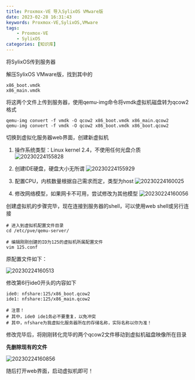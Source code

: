 ```yaml
---
title: Proxmox-VE 导入SylixOS VMware版
date: 2023-02-28 16:31:43
keywords: Proxmox-VE,SylixOS,VMware
tags:
    - Proxmox-VE
    - SylixOS
categories: [知识库]
---
```


将SylixOS传到服务器

解压SylixOS VMware版，找到其中的

```shell
x86_boot.vmdk
x86_main.vmdk
```

<!-- more -->

将这两个文件上传到服务器，使用qemu-img命令将vmdk虚拟机磁盘转为qcow2格式

```shell
qemu-img convert -f vmdk -O qcow2 x86_boot.vmdk x86_main.qcow2
qemu-img convert -f vmdk -O qcow2 x86_boot.vmdk x86_boot.qcow2
```

切换到虚拟化服务器web界面，创建新虚拟机

1. 操作系统类型：Linux kernel 2.4，不使用任何光盘介质
    ![20230224155828](https://img.hackerbs.com/20230224155828.png)

2. 创建IDE硬盘，硬盘大小无所谓
    ![20230224155929](https://img.hackerbs.com/20230224155929.png)

3. 配置CPU，内核数量根据自己需求而定，类型为host
   ![20230224160025](https://img.hackerbs.com/20230224160025.png)

4. 修改网络模型，如果网卡不可用，尝试修改为其他模型
    ![20230224160056](https://img.hackerbs.com/20230224160056.png)

创建虚拟机的步骤完毕，现在连接到服务器的shell，可以使用web shell或另行连接

```shell
# 进入到虚拟机配置文件目录
cd /etc/pve/qemu-server/

# 编辑刚刚创建的ID为125的虚拟机所属配置文件
vim 125.conf
```

原配置文件如下：

![20230224160513](https://img.hackerbs.com/20230224160513.png)

修改第6行ide0开头的内容如下

```shell
ide0: nfshare:125/x86_boot.qcow2
ide1: nfshare:125/x86_main.qcow2

# 注意！
# 其中，ide0 ide1务必不要重复，以免冲突
# 其中，nfshare为我虚拟化服务器所在的存储名称，实际名称以你为准！
```

修改完毕后，将刚刚转化完毕的两个qcow2文件移动到虚拟机磁盘映像所在目录

**先删除现有的文件**

![20230224160856](https://img.hackerbs.com/20230224160856.png)

随后打开web界面，启动虚拟机即可！
